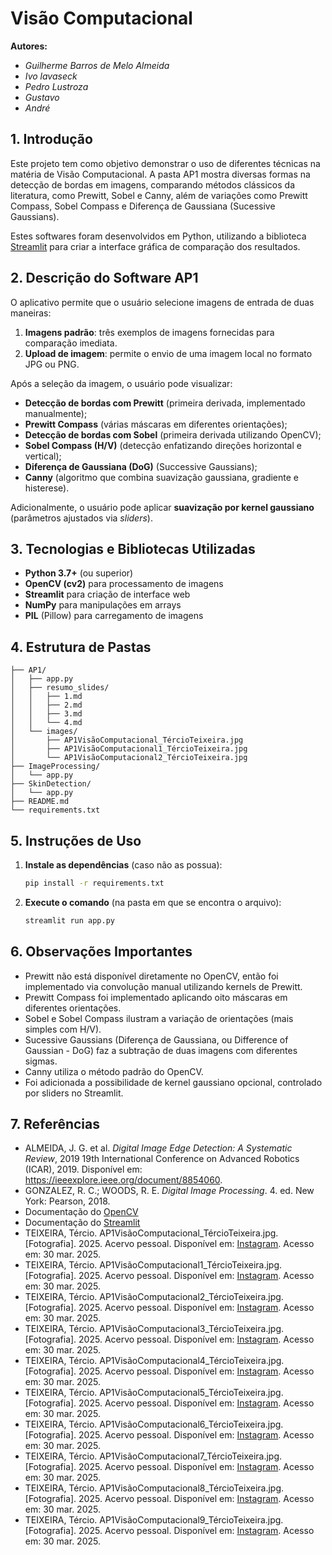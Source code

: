 # Visão Computacional

**Autores:**
- *Guilherme Barros de Melo Almeida*
- *Ivo lavaseck*
- *Pedro Lustroza*
- *Gustavo*
- *André*

## 1. Introdução

Este projeto tem como objetivo demonstrar o uso de diferentes técnicas na matéria de Visão Computacional. A pasta AP1 mostra diversas formas na detecção de bordas em imagens, comparando métodos clássicos da literatura, como Prewitt, Sobel e Canny, além de variações como Prewitt Compass, Sobel Compass e Diferença de Gaussiana (Sucessive Gaussians).

Estes softwares foram desenvolvidos em Python, utilizando a biblioteca [Streamlit](https://streamlit.io/) para criar a interface gráfica de comparação dos resultados.

## 2. Descrição do Software AP1

O aplicativo permite que o usuário selecione imagens de entrada de duas maneiras:
1. **Imagens padrão**: três exemplos de imagens fornecidas para comparação imediata.
2. **Upload de imagem**: permite o envio de uma imagem local no formato JPG ou PNG.

Após a seleção da imagem, o usuário pode visualizar:
- **Detecção de bordas com Prewitt** (primeira derivada, implementado manualmente);
- **Prewitt Compass** (várias máscaras em diferentes orientações);
- **Detecção de bordas com Sobel** (primeira derivada utilizando OpenCV);
- **Sobel Compass (H/V)** (detecção enfatizando direções horizontal e vertical);
- **Diferença de Gaussiana (DoG)** (Successive Gaussians);
- **Canny** (algoritmo que combina suavização gaussiana, gradiente e histerese).

Adicionalmente, o usuário pode aplicar **suavização por kernel gaussiano** (parâmetros ajustados via *sliders*).

## 3. Tecnologias e Bibliotecas Utilizadas

- **Python 3.7+** (ou superior)
- **OpenCV (cv2)** para processamento de imagens
- **Streamlit** para criação de interface web
- **NumPy** para manipulações em arrays
- **PIL** (Pillow) para carregamento de imagens

## 4. Estrutura de Pastas

```plaintext
├── AP1/
│   ├── app.py
│   ├── resumo_slides/
│   │   ├── 1.md
│   │   ├── 2.md
│   │   ├── 3.md
│   │   └── 4.md
│   └── images/
│       ├── AP1VisãoComputacional_TércioTeixeira.jpg
│       ├── AP1VisãoComputacional1_TércioTeixeira.jpg
│       └── AP1VisãoComputacional2_TércioTeixeira.jpg
├── ImageProcessing/
│   └── app.py
├── SkinDetection/
│   └── app.py
├── README.md
└── requirements.txt
```

## 5. Instruções de Uso

1. **Instale as dependências** (caso não as possua):  
   ```bash
   pip install -r requirements.txt
   ```

2. **Execute o comando** (na pasta em que se encontra o arquivo):  
   ```bash
   streamlit run app.py
   ```

## 6. Observações Importantes

- Prewitt não está disponível diretamente no OpenCV, então foi implementado via convolução manual utilizando kernels de Prewitt.
- Prewitt Compass foi implementado aplicando oito máscaras em diferentes orientações.
- Sobel e Sobel Compass ilustram a variação de orientações (mais simples com H/V).
- Sucessive Gaussians (Diferença de Gaussiana, ou Difference of Gaussian - DoG) faz a subtração de duas imagens com diferentes sigmas.
- Canny utiliza o método padrão do OpenCV.
- Foi adicionada a possibilidade de kernel gaussiano opcional, controlado por sliders no Streamlit.

## 7. Referências

- ALMEIDA, J. G. et al. *Digital Image Edge Detection: A Systematic Review*, 2019 19th International Conference on Advanced Robotics (ICAR), 2019. Disponível em: <https://ieeexplore.ieee.org/document/8854060>.  
- GONZALEZ, R. C.; WOODS, R. E. *Digital Image Processing*. 4. ed. New York: Pearson, 2018.  
- Documentação do [OpenCV](https://docs.opencv.org/master/)  
- Documentação do [Streamlit](https://docs.streamlit.io/)
- TEIXEIRA, Tércio. AP1VisãoComputacional_TércioTeixeira.jpg. [Fotografia]. 2025. Acervo pessoal. Disponível em: [Instagram](https://www.instagram.com/tercioteixeira1/?igsh=NTk2OTlpODJrMDZl#). Acesso em: 30 mar. 2025.
- TEIXEIRA, Tércio. AP1VisãoComputacional1_TércioTeixeira.jpg. [Fotografia]. 2025. Acervo pessoal. Disponível em: [Instagram](https://www.instagram.com/tercioteixeira1/?igsh=NTk2OTlpODJrMDZl#). Acesso em: 30 mar. 2025.
- TEIXEIRA, Tércio. AP1VisãoComputacional2_TércioTeixeira.jpg. [Fotografia]. 2025. Acervo pessoal. Disponível em: [Instagram](https://www.instagram.com/tercioteixeira1/?igsh=NTk2OTlpODJrMDZl#). Acesso em: 30 mar. 2025.
- TEIXEIRA, Tércio. AP1VisãoComputacional3_TércioTeixeira.jpg. [Fotografia]. 2025. Acervo pessoal. Disponível em: [Instagram](https://www.instagram.com/tercioteixeira1/?igsh=NTk2OTlpODJrMDZl#). Acesso em: 30 mar. 2025.
- TEIXEIRA, Tércio. AP1VisãoComputacional4_TércioTeixeira.jpg. [Fotografia]. 2025. Acervo pessoal. Disponível em: [Instagram](https://www.instagram.com/tercioteixeira1/?igsh=NTk2OTlpODJrMDZl#). Acesso em: 30 mar. 2025.
- TEIXEIRA, Tércio. AP1VisãoComputacional5_TércioTeixeira.jpg. [Fotografia]. 2025. Acervo pessoal. Disponível em: [Instagram](https://www.instagram.com/tercioteixeira1/?igsh=NTk2OTlpODJrMDZl#). Acesso em: 30 mar. 2025.
- TEIXEIRA, Tércio. AP1VisãoComputacional6_TércioTeixeira.jpg. [Fotografia]. 2025. Acervo pessoal. Disponível em: [Instagram](https://www.instagram.com/tercioteixeira1/?igsh=NTk2OTlpODJrMDZl#). Acesso em: 30 mar. 2025.
- TEIXEIRA, Tércio. AP1VisãoComputacional7_TércioTeixeira.jpg. [Fotografia]. 2025. Acervo pessoal. Disponível em: [Instagram](https://www.instagram.com/tercioteixeira1/?igsh=NTk2OTlpODJrMDZl#). Acesso em: 30 mar. 2025.
- TEIXEIRA, Tércio. AP1VisãoComputacional8_TércioTeixeira.jpg. [Fotografia]. 2025. Acervo pessoal. Disponível em: [Instagram](https://www.instagram.com/tercioteixeira1/?igsh=NTk2OTlpODJrMDZl#). Acesso em: 30 mar. 2025.
- TEIXEIRA, Tércio. AP1VisãoComputacional9_TércioTeixeira.jpg. [Fotografia]. 2025. Acervo pessoal. Disponível em: [Instagram](https://www.instagram.com/tercioteixeira1/?igsh=NTk2OTlpODJrMDZl#). Acesso em: 30 mar. 2025.